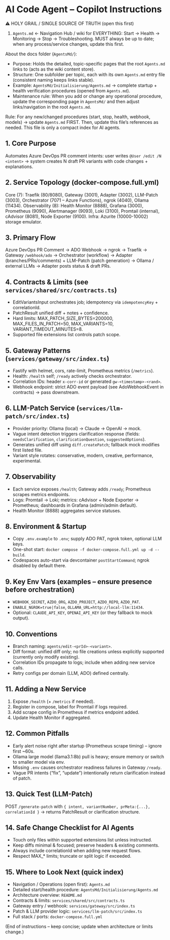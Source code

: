 # AI Code Agent – Copilot Instructions

⚠ HOLY GRAIL / SINGLE SOURCE OF TRUTH (open this first)
1. `Agents.md`  ← Navigation Hub / wiki for EVERYTHING: Start → Health → Monitoring → Stop → Troubleshooting. MUST always be up to date; when any process/service changes, update this first.

About the docs folder (`AgentsMd/`):
- Purpose: Holds the detailed, topic-specific pages that the root `Agents.md` links to (acts as the wiki content store).
- Structure: One subfolder per topic, each with its own `Agents.md` entry file (consistent naming keeps links stable).
- Example: `AgentsMd/Initialisierung/Agents.md` → complete startup + health verification procedures (opened from `Agents.md`).
- Maintenance rule: When you add or change any operational procedure, update the corresponding page in `AgentsMd/` and then adjust links/navigation in the root `Agents.md`.

Rule: For any new/changed procedures (start, stop, health, webhook, models) → update `Agents.md` FIRST. Then, update this file’s references as needed. This file is only a compact index for AI agents.

## 1. Core Purpose
Automates Azure DevOps PR comment intents: user writes `@User /edit /N <intent>` -> system creates N draft PR variants with code changes + explanations.

## 2. Service Topology (docker-compose.full.yml)
Core (7): Traefik (80/8080), Gateway (3001), Adapter (3002), LLM-Patch (3003), Orchestrator (7071 – Azure Functions), ngrok (4040), Ollama (11434).
Observability (8): Health Monitor (8888), Grafana (3000), Prometheus (9090), Alertmanager (9093), Loki (3100), Promtail (internal), cAdvisor (8081), Node Exporter (9100).
Infra: Azurite (10000-10002) storage emulator.

## 3. Primary Flow
Azure DevOps PR Comment -> ADO Webhook -> ngrok -> Traefik -> Gateway `/webhook/ado` -> Orchestrator (workflow) -> Adapter (branches/PRs/comments) + LLM-Patch (patch generation) -> Ollama / external LLMs -> Adapter posts status & draft PRs.

## 4. Contracts & Limits (see `services/shared/src/contracts.ts`)
- EditVariantsInput orchestrates job; idempotency via `idempotencyKey` + correlationId.
- PatchResult unified diff + notes + confidence.
- Hard limits: MAX_PATCH_SIZE_BYTES=200000, MAX_FILES_IN_PATCH=50, MAX_VARIANTS=10, VARIANT_TIMEOUT_MINUTES=8.
- Supported file extensions list controls patch scope.

## 5. Gateway Patterns (`services/gateway/src/index.ts`)
- Fastify with helmet, cors, rate-limit, Prometheus metrics (`/metrics`).
- Health: `/health` self; `/ready` actively checks orchestrator.
- Correlation IDs: header `x-corr-id` or generated `gw-<timestamp>-<rand>`.
- Webhook endpoint: strict ADO event payload (see AdoWebhookEvent in contracts) -> pass downstream.

## 6. LLM-Patch Service (`services/llm-patch/src/index.ts`)
- Provider priority: Ollama (local) -> Claude -> OpenAI -> mock.
- Vague intent detection triggers clarification response (fields: `needsClarification`, `clarificationQuestion`, `suggestedOptions`).
- Generates unified diff using `diff.createPatch`; fallback mock modifies first listed file.
- Variant style rotates: conservative, modern, creative, performance, experimental.

## 7. Observability
- Each service exposes `/health`; Gateway adds `/ready`; Prometheus scrapes metrics endpoints.
- Logs: Promtail -> Loki; metrics: cAdvisor + Node Exporter -> Prometheus; dashboards in Grafana (admin/admin default).
- Health Monitor (8888) aggregates service statuses.

## 8. Environment & Startup
- Copy `.env.example` to `.env`; supply ADO PAT, ngrok token, optional LLM keys.
- One-shot start: `docker compose -f docker-compose.full.yml up -d --build`.
- Codespaces auto-start via devcontainer `postStartCommand`; ngrok disabled by default there.

## 9. Key Env Vars (examples – ensure presence before orchestration)
- `WEBHOOK_SECRET`, `AZDO_ORG`, `AZDO_PROJECT`, `AZDO_REPO`, `AZDO_PAT`.
- `ENABLE_NGROK=true|false`, `OLLAMA_URL=http://local-llm:11434`.
- Optional: `CLAUDE_API_KEY`, `OPENAI_API_KEY` (or they fallback to mock output).

## 10. Conventions
- Branch naming: `agents/edit-<prId>-<variant>`.
- Diff format: unified diff only; no file creations unless explicitly supported (currently only modify existing).
- Correlation IDs propagate to logs; include when adding new service calls.
- Retry configs per domain (LLM, ADO) defined centrally.

## 11. Adding a New Service
1. Expose `/health` (+ `/metrics` if needed).
2. Register in compose, label for Promtail if logs required.
3. Add scrape config in Prometheus if metrics endpoint added.
4. Update Health Monitor if aggregated.

## 12. Common Pitfalls
- Early alert noise right after startup (Prometheus scrape timing) – ignore first ~60s.
- Ollama large model (llama3.1:8b) pull is heavy; ensure memory or switch to smaller model via env.
- Missing `.env` causes orchestrator readiness failures in Gateway `/ready`.
- Vague PR intents (“fix”, “update”) intentionally return clarification instead of patch.

## 13. Quick Test (LLM-Patch)
POST `/generate-patch` with `{ intent, variantNumber, prMeta:{...}, correlationId }` -> returns PatchResult or clarification structure.

## 14. Safe Change Checklist for AI Agents
- Touch only files within supported extensions list unless instructed.
- Keep diffs minimal & focused; preserve headers & existing comments.
- Always include correlationId when adding new request flows.
- Respect MAX_* limits; truncate or split logic if exceeded.

## 15. Where to Look Next (quick index)
- Navigation / Operations (open first): `Agents.md`
- Detailed start/health procedure: `AgentsMd/Initialisierung/Agents.md`
- Architecture overview: `README.md`
- Contracts & limits: `services/shared/src/contracts.ts`
- Gateway entry / webhook: `services/gateway/src/index.ts`
- Patch & LLM provider logic: `services/llm-patch/src/index.ts`
- Full stack / ports: `docker-compose.full.yml`

(End of instructions – keep concise; update when architecture or limits change.)
